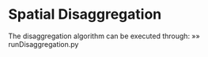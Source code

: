 # Spatial Disaggregation

The disaggregation algorithm can be executed through:
»» runDisaggregation.py
